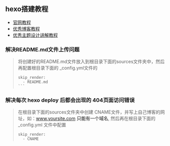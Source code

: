 ## hexo搭建教程

- [官网教程](https://hexo.io/zh-cn/docs/setup.html)
- [优秀博客教程](http://blog.csdn.net/chwshuang/article/details/52350518)
- [优秀主题设计讲解教程](https://github.com/Sam618/hexo-theme-sam#%E6%8F%92%E4%BB%B6%E5%87%86%E5%A4%87)



### 解决README.md文件上传问题

> 将创建好的README.md文件放入到根目录下面的sources文件夹中，然后再配置根目录下面的 _config.yml文件的 
>
> ````
> skip_render: 
>   - README.md
> ```

### 解决每次 hexo deploy 后都会出现的 404页面访问错误

> 在根目录下面的sources文件夹中创建 CNAME文件，并写上自己博客的网址，如：www.yoursite.com **只能有一个域名**, 然后再在根目录下面的 _config.yml 文件中配置
>
> ```
> skip_render:
>   - CNAME
> ```

